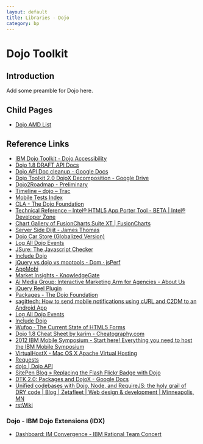 ```yaml
---
layout: default
title: Libraries - Dojo
category: bp
---
```

# Dojo Toolkit

## Introduction
Add some preamble for Dojo here.

## Child Pages
- [Dojo AMD List](./dojo/Dojo_AMD_List.html)

## Reference Links

- [IBM Dojo Toolkit - Dojo Accessibility](https://w3-connections.ibm.com/wikis/home?lang=en-us#!/wiki/W25125222b815_4ba8_aef1_a36a02f5bfd1/page/Dojo%20Accessibility)
- [Dojo 1.8 DRAFT API Docs](http://bill.dojotoolkit.org/api/)
- [Dojo API Doc cleanup - Google Docs](https://docs.google.com/document/d/17wDK-ZNL9zPuwLyBcXoBsIK0-6WQUnjRdLHR87YIYMI/edit)
- [Dojo Toolkit 2.0 DojoX Decomposition - Google Drive](https://docs.google.com/document/d/1kPufZYy7G_nK90z3TlojK7hC10BTZdTF-N2UEFpoP5M/edit)
- [Dojo2Roadmap - Preliminary](http://plan.dojotoolkit.org/projects/general-requests/wiki/Dojo2Roadmap)
- [Timeline – dojo – Trac](http://bugs.dojotoolkit.org/timeline)
- [Mobile Tests Index](http://archive.dojotoolkit.org/nightly/checkout/dojox/mobile/tests/)
- [CLA - The Dojo Foundation](http://staging.dojofoundation.org/about/claForm)
- [Technical Reference – Intel® HTML5 App Porter Tool - BETA | Intel® Developer Zone](http://software.intel.com/en-us/articles/technical-reference-intel-html5-app-porter-tool-beta?utm_source=html5weekly&utm_medium=email)
- [Chart Gallery of FusionCharts Suite XT | FusionCharts](http://www.fusioncharts.com/demos/gallery/#box-whisker-chart)
- [Server Side Dijit - James Thomas](http://jamesthom.as/blog/2013/01/15/server-side-dijit/)
- [Dojo Car Store (Globalized Version)](http://ajaxdemo.dfw.ibm.com/DojoGlobalizationDemo/DojoCarStore/)
- [Log All Dojo Events](javascript:(function()%7Bif(typeof%20dojo=='undefined')%7Bwindow.console.warn('Uhhh..%20you%20need%20to%20run%20this%20from%20a%20web%20app%20running%20the%20Dojo%20Toolkit,%20genius.%20Drag%20it%20into%20your%20browser%20toolbar%20for%20use%20later.');return;%7Delse%7Bwindow.console.log('Dojo%20logging%20enabled!');%7D;dojo.publish%20=%20function(topic,%20args)%7Bwindow.console.log('DOJO%20PUBLISHED%20EVENT:%20'%20+%20topic%20+%20'%20with%20the%20following%20arguments:');window.console.log(args);var%20f%20=%20dojo._topics%5Btopic%5D;if(f)%7Bf.apply(this,args%7C%7C%5B%5D);%7D%7D%7D)();)
- [JSure: The Javascript Checker](http://www.jsure.org/)
- [Include Dojo](javascript:void(function()%7Bvar%20s=document.createElement('script');s.src='http://o.aolcdn.com/dojo/1.3/dojo/dojo.xd.js';document.getElementsByTagName('head')%5B0%5D.appendChild(s);%7D()))
- [jQuery vs dojo vs mootools - Dom · jsPerf](http://jsperf.com/jquery-vs-dojo-vs-mootools-dom/13)
- [AppMobi](http://www.appmobi.com/index.php?q=node/154)
- [Market Insights - KnowledgeGate](https://w3-03.ibm.com/tools/knowledgegate/protect/SignIn.wss)
- [Ai Media Group: Interactive Marketing Arm for Agencies - About Us](http://aimediagroup.com/about_us.php)
- [jQuery Reel Plugin](http://jquery.vostrel.cz/reel)
- [Packages - The Dojo Foundation](http://packages.dojofoundation.org/)
- [sagittech: How to send mobile notifications using cURL and C2DM to an Android App](http://sagittech.blogspot.com/2011/10/how-to-send-mobile-notifications-using.html)
- [Log All Dojo Events](javascript:(function()%7Bif(typeof%20dojo=='undefined')%7Bwindow.console.warn('Uhhh..%20you%20need%20to%20run%20this%20from%20a%20web%20app%20running%20the%20Dojo%20Toolkit,%20genius.%20Drag%20it%20into%20your%20browser%20toolbar%20for%20use%20later.');return;%7Delse%7Bwindow.console.log('Dojo%20logging%20enabled!');%7D;dojo.publish%20=%20function(topic,%20args)%7Bwindow.console.log('DOJO%20PUBLISHED%20EVENT:%20'%20+%20topic%20+%20'%20with%20the%20following%20arguments:');window.console.log(args);var%20f%20=%20dojo._topics%5Btopic%5D;if(f)%7Bf.apply(this,args%7C%7C%5B%5D);%7D%7D%7D)();)
- [Include Dojo](javascript:void(function()%7Bvar%20s=document.createElement('script');s.src='http://o.aolcdn.com/dojo/1.3/dojo/dojo.xd.js';document.getElementsByTagName('head')%5B0%5D.appendChild(s);%7D()))
- [Wufoo · The Current State of HTML5 Forms](http://wufoo.com/html5/)
- [Dojo 1.8 Cheat Sheet by karim - Cheatography.com](http://www.cheatography.com/karim/cheat-sheets/dojo-1-8/)
- [2012 IBM Mobile Symposium - Start here! Everything you need to host the IBM Mobile Symposium](https://w3-connections.ibm.com/wikis/home?lang=en_US#/wiki/Wf71f60b3ffcf_4949_acea_d45e007c8173/page/Start%20here!%20%20Everything%20you%20need%20to%20host%20the%20IBM%20Mobile%20Symposium)
- [VirtualHostX - Mac OS X Apache Virtual Hosting](http://clickontyler.com/virtualhostx/?pref)
- [Requests](http://csantanapr.github.io/dapp-examples/dapp-request/dist/www/index.html#requestList)
- [dojo | Dojo API](http://api.dojotoolkit.org/jsdoc/dojo/1.1.1/dojo/.switch/HEAD)
- [SitePen Blog » Replacing the Flash Flickr Badge with Dojo](http://www.sitepen.com/blog/2008/06/23/replacing-the-flash-flickr-badge-with-dojo/)
- [DTK 2.0: Packages and DojoX - Google Docs](https://docs1.google.com/document/d/14JGtJSF6-LEZcL4GxbQlroggtnrcI3Z9Muq1Orm5Ydw/edit?authkey=CICxsLQI&hl=en&pli=1#)
- [Unified codebases with Dojo, Node, and RequireJS: the holy grail of DRY code | Blog | Zetafleet | Web design &amp; development | Minneapolis, MN](http://www.zetafleet.com/blog/unified-codebases-with-dojo-node-and-requirejs-the-holy-grail-of-dry)
- [rstWiki](http://tmpdocs.dojocampus.org/)

### Dojo - IBM Dojo Extensions (IDX)

- [Dashboard: IM Convergence - IBM Rational Team Concert](https://csnext.ibm.com:8002/jazz/web/projects/IBM%20One%20UI%20Dojo%20eXtensions%20IDX%20Toolkit#action=com.ibm.team.dashboard.viewDashboard)
